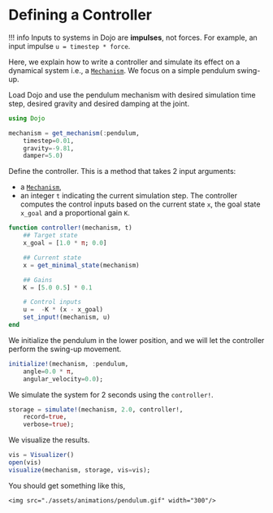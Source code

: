 # Defining a Controller

!!! info
    Inputs to systems in Dojo are **impulses**, not forces. For example, an input impulse `u = timestep * force`.

Here, we explain how to write a controller and simulate its effect on a dynamical system
i.e., a [`Mechanism`](@ref).
We focus on a simple pendulum swing-up.

Load Dojo and use the pendulum mechanism with desired simulation time step, desired gravity and desired damping at the joint.

```julia
using Dojo

mechanism = get_mechanism(:pendulum,
    timestep=0.01,
    gravity=-9.81,
    damper=5.0)
```

Define the controller. This is a method that takes 2 input arguments:
- a [`Mechanism`](@ref),
- an integer `t` indicating the current simulation step.
The controller computes the control inputs based on the current state `x`, the goal state `x_goal` and a proportional gain `K`.


```julia
function controller!(mechanism, t)
    ## Target state
    x_goal = [1.0 * π; 0.0]

    ## Current state
    x = get_minimal_state(mechanism)

    ## Gains
    K = [5.0 0.5] * 0.1

    # Control inputs
    u =  -K * (x - x_goal)
    set_input!(mechanism, u)
end
```

We initialize the pendulum in the lower position, and we will let the controller perform the swing-up movement.
```julia
initialize!(mechanism, :pendulum,
    angle=0.0 * π,
    angular_velocity=0.0);
```

We simulate the system for 2 seconds using the `controller!`.
```julia
storage = simulate!(mechanism, 2.0, controller!,
    record=true,
    verbose=true);
```

We visualize the results.
```julia
vis = Visualizer()
open(vis)
visualize(mechanism, storage, vis=vis);
```

You should get something like this,
```@raw html
<img src="./assets/animations/pendulum.gif" width="300"/>
```
